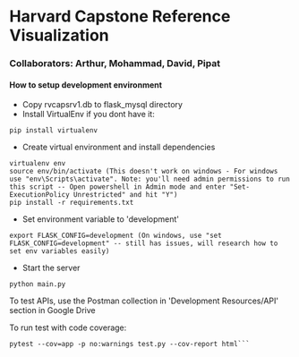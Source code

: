 # Harvard Capstone Reference Visualization

### Collaborators: Arthur, Mohammad, David, Pipat

#### How to setup development environment
- Copy rvcapsrv1.db to flask_mysql directory
- Install VirtualEnv if you dont have it:
```
pip install virtualenv
```
- Create virtual environment and install dependencies
```
virtualenv env
source env/bin/activate (This doesn't work on windows - For windows use "env\Scripts\activate". Note: you'll need admin permissions to run this script -- Open powershell in Admin mode and enter "Set-ExecutionPolicy Unrestricted" and hit "Y")
pip install -r requirements.txt
```
- Set environment variable to 'development'
```
export FLASK_CONFIG=development (On windows, use "set FLASK_CONFIG=development" -- still has issues, will research how to set env variables easily)
```
- Start the server
```
python main.py
```
To test APIs, use the Postman collection in 'Development Resources/API' section in Google Drive

To run test with code coverage:
```
pytest --cov=app -p no:warnings test.py --cov-report html```
